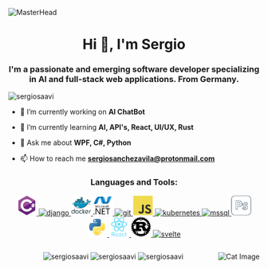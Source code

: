 ![MasterHead](https://www.semi.org/sites/semi.org/files/styles/2100x600/public/2021-06/shutterstock_1886583979%20v2_0.jpg.webp?itok=TLyYnyAc)
<h1 align="center">Hi 👋, I'm Sergio</h1>
<h3 align="center">I'm a passionate and emerging software developer specializing in AI and full-stack web applications. From Germany.</h3>

<p align="left"> <img src="https://komarev.com/ghpvc/?username=sergiosaavi&label=Profile%20views&color=0e75b6&style=flat" alt="sergiosaavi" /> </p>

- 🔭 I’m currently working on **AI ChatBot**

- 🌱 I’m currently learning **AI, API's, React, UI/UX, Rust**

- 💬 Ask me about **WPF, C#, Python**

- 📫 How to reach me **sergiosanchezavila@protonmail.com**

<p align="left">
</p>

<h3 align="center">Languages and Tools:</h3>
<p align="center"> <a href="https://www.w3schools.com/cs/" target="_blank" rel="noreferrer"> <img src="https://raw.githubusercontent.com/devicons/devicon/master/icons/csharp/csharp-original.svg" alt="csharp" width="40" height="40"/> </a> <a href="https://www.djangoproject.com/" target="_blank" rel="noreferrer"> <img src="https://cdn.worldvectorlogo.com/logos/django.svg" alt="django" width="40" height="40"/> </a> <a href="https://www.docker.com/" target="_blank" rel="noreferrer"> <img src="https://raw.githubusercontent.com/devicons/devicon/master/icons/docker/docker-original-wordmark.svg" alt="docker" width="40" height="40"/> </a> <a href="https://dotnet.microsoft.com/" target="_blank" rel="noreferrer"> <img src="https://raw.githubusercontent.com/devicons/devicon/master/icons/dot-net/dot-net-original-wordmark.svg" alt="dotnet" width="40" height="40"/> </a> <a href="https://git-scm.com/" target="_blank" rel="noreferrer"> <img src="https://www.vectorlogo.zone/logos/git-scm/git-scm-icon.svg" alt="git" width="40" height="40"/> </a> <a href="https://developer.mozilla.org/en-US/docs/Web/JavaScript" target="_blank" rel="noreferrer"> <img src="https://raw.githubusercontent.com/devicons/devicon/master/icons/javascript/javascript-original.svg" alt="javascript" width="40" height="40"/> </a> <a href="https://kubernetes.io" target="_blank" rel="noreferrer"> <img src="https://www.vectorlogo.zone/logos/kubernetes/kubernetes-icon.svg" alt="kubernetes" width="40" height="40"/> </a> <a href="https://www.microsoft.com/en-us/sql-server" target="_blank" rel="noreferrer"> <img src="https://www.svgrepo.com/show/303229/microsoft-sql-server-logo.svg" alt="mssql" width="40" height="40"/> </a> <a href="https://www.photoshop.com/en" target="_blank" rel="noreferrer"> <img src="https://raw.githubusercontent.com/devicons/devicon/master/icons/photoshop/photoshop-line.svg" alt="photoshop" width="40" height="40"/> </a> <a href="https://www.python.org" target="_blank" rel="noreferrer"> <img src="https://raw.githubusercontent.com/devicons/devicon/master/icons/python/python-original.svg" alt="python" width="40" height="40"/> </a> <a href="https://reactjs.org/" target="_blank" rel="noreferrer"> <img src="https://raw.githubusercontent.com/devicons/devicon/master/icons/react/react-original-wordmark.svg" alt="react" width="40" height="40"/> </a> <a href="https://www.rust-lang.org" target="_blank" rel="noreferrer"> <img src="https://raw.githubusercontent.com/devicons/devicon/master/icons/rust/rust-plain.svg" alt="rust" width="40" height="40"/> </a> <a href="https://svelte.dev" target="_blank" rel="noreferrer"> <img src="https://upload.wikimedia.org/wikipedia/commons/1/1b/Svelte_Logo.svg" alt="svelte" width="40" height="40"/> </a> </p>

<div align="center" style="text-align: center;">

  <p style="display: inline-block;">
    <img src="https://github-readme-stats.vercel.app/api/top-langs?username=sergiosaavi&show_icons=true&locale=en&layout=compact" alt="sergiosaavi" />
  </p>

  <p style="display: inline-block;">
    <img src="https://github-readme-stats.vercel.app/api?username=sergiosaavi&show_icons=true&locale=en" alt="sergiosaavi" />
  </p>

  <p style="display: inline-block;">
    <img src="https://github-readme-streak-stats.herokuapp.com/?user=sergiosaavi&" alt="sergiosaavi" />
  </p>

  <!-- Adjusted code for the cat image -->
  <p style="display: inline-block; float: right;">
    <img src="https://images.pexels.com/photos/45201/kitty-cat-kitten-pet-45201.jpeg?auto=compress&cs=tinysrgb&dpr=1&w=500" alt="Cat Image" style="max-width: 100px;"/>
  </p>

</div>


